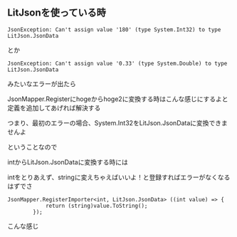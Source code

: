 ## LitJsonを使っている時

```
JsonException: Can't assign value '180' (type System.Int32) to type LitJson.JsonData
```

とか

```
JsonException: Can't assign value '0.33' (type System.Double) to type LitJson.JsonData
```

みたいなエラーが出たら

JsonMapper.Registerにhogeからhoge2に変換する時はこんな感じにするよと定義を追加してあげれば解決する

つまり、最初のエラーの場合、System.Int32をLitJson.JsonDataに変換できませんよ

ということなので

intからLitJson.JsonDataに変換する時には

intをとりあえず、stringに変えちゃえばいいよ！と登録すればエラーがなくなるはずでさ

```
JsonMapper.RegisterImporter<int, LitJson.JsonData> ((int value) => {
			return (string)value.ToString();
		});
```

こんな感じ